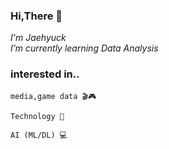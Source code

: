 ### Hi,There 👋

*I'm Jaehyuck*    
*I’m currently learning Data Analysis*

### interested in..   
    media,game data 🎬🎮
    
    Technology 📱
    
    AI (ML/DL) 💻
<!--
**chojae123/chojae123** is a ✨ _special_ ✨ repository because its `README.md` (this file) appears on your GitHub profile.

Here are some ideas to get you started:

- 🔭 I’m currently working on ...
- 🌱 I’m currently learning ...
- 👯 I’m looking to collaborate on ...
- 🤔 I’m looking for help with ...
- 💬 Ask me about ...
- 📫 How to reach me: ...
- 😄 Pronouns: ...
- ⚡ Fun fact: ...
-->
